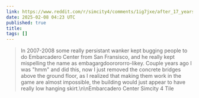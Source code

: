 ```yaml
---
link: https://www.reddit.com/r/simcity4/comments/1ig7jxe/after_17_years_i_fulfilled_one_bat_request_from/
date: 2025-02-08 04:23 UTC
published: true
title:
tags: []
---
```


> In 2007-2008 some really persistant wanker kept bugging people to do Embarcadero Center from San Fransisco, and he really kept mispelling the name as embagargdoorororro-likey. Couple years ago I was "hmm" and did this, now I just removed the concrete bridges above the ground floor, as I realized that making them work in the game are almost impossible, the building would just appear to have really low hanging skirt.\n\nEmbarcadero Center Simcity 4 Tile

